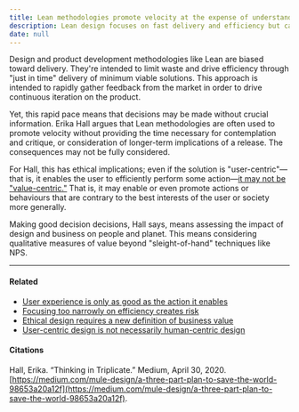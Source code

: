 ```yaml
---
title: Lean methodologies promote velocity at the expense of understanding
description: Lean design focuses on fast delivery and efficiency but can overlook ethical impacts and long-term value, urging designers to consider user and societal well-being beyond quick market feedback.
date: null
---
```


Design and product development methodologies like Lean are biased toward delivery. They're intended to limit waste and drive efficiency through "just in time" delivery of minimum viable solutions. This approach is intended to rapidly gather feedback from the market in order to drive continuous iteration on the product.

Yet, this rapid pace means that decisions may be made without crucial information. Erika Hall argues that Lean methodologies are often used to promote velocity without providing the time necessary for contemplation and critique, or consideration of longer-term implications of a release. The consequences may not be fully considered.

For Hall, this has ethical implications; even if the solution is "user-centric"—that is, it enables the user to efficiently perform some action—[it may not be "value-centric."](https://publish.obsidian.md/mobydiction/User-centric+design+is+not+necessarily+human-centric+design) That is, it may enable or even promote actions or behaviours that are contrary to the best interests of the user or society more generally.

Making good decision decisions, Hall says, means assessing the impact of design and business on people and planet. This means considering qualitative measures of value beyond "sleight-of-hand" techniques like NPS.

---

#### Related

- [User experience is only as good as the action it enables](https://publish.obsidian.md/mobydiction/notes/User+experience+is+only+as+good+as+the+action+it+enables)
- [Focusing too narrowly on efficiency creates risk](https://publish.obsidian.md/mobydiction/notes/Focusing+too+narrowly+on+efficiency+creates+risk)
- [Ethical design requires a new definition of business value](https://publish.obsidian.md/mobydiction/notes/Ethical+design+requires+a+new+definition+of+business+value)
- [User-centric design is not necessarily human-centric design](https://publish.obsidian.md/mobydiction/User-centric+design+is+not+necessarily+human-centric+design)

#### Citations

Hall, Erika. “Thinking in Triplicate.” Medium, April 30, 2020. [https://medium.com/mule-design/a-three-part-plan-to-save-the-world-98653a20a12f](https://medium.com/mule-design/a-three-part-plan-to-save-the-world-98653a20a12f).
